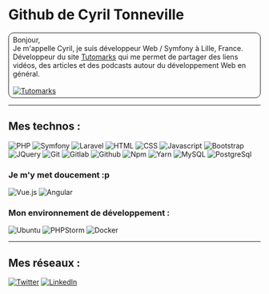 <h1>Github de Cyril Tonneville</h1>

<p style="border:1px solid; padding: 5px 8px; border-radius: 10px">
Bonjour,<br>
Je m'appelle Cyril, je suis développeur Web / Symfony à Lille, France.<br>
Développeur du site <a href="https://www.tutomarks.fr" target="_blank" title="Ouvrir le site Tutomarks dans une nouvelle fenêtre">Tutomarks</a> qui me permet de partager des liens vidéos, des articles et des podcasts autour du développement Web en général.
<br>
<br>
<a href="https://www.tutomarks.fr" target="_blank" title="Ouvrir le site Tutomarks dans une nouvelle fenêtre"><img alt="Tutomarks" src="https://img.shields.io/badge/tutomarks-white.svg?&style=for-the-badge&logo=https://github.com/tonnevillec/tonnevillec/blob/master/img/tutomarks.svg&logoWidth=20" /></a>
</p>

<hr>

<h2>Mes technos :</h2>
<p>
<img alt="PHP" src="https://img.shields.io/badge/php-777BB4.svg?&style=for-the-badge&logo=php&logoColor=white&logoWidth=20" />
<img alt="Symfony" src="https://img.shields.io/badge/symfony-000000.svg?&style=for-the-badge&logo=symfony&logoColor=white&logoWidth=20" />
<img alt="Laravel" src="https://img.shields.io/badge/laravel-ffffff.svg?&style=for-the-badge&logo=laravel&logoColor=FF2D20&logoWidth=20" />

<img alt="HTML" src="https://img.shields.io/badge/html5-E34F26.svg?&style=for-the-badge&logo=html5&logoColor=white&logoWidth=20" />
<img alt="CSS" src="https://img.shields.io/badge/css-1572B6.svg?&style=for-the-badge&logo=css3&logoColor=white&logoWidth=20" />
<img alt="Javascript" src="https://img.shields.io/badge/javascript-323330.svg?&style=for-the-badge&logo=javascript&logoColor=F7DF1E&logoWidth=20" />
<img alt="Bootstrap" src="https://img.shields.io/badge/bootstrap-563D7C.svg?&style=for-the-badge&logo=bootstrap&logoColor=white&logoWidth=20" />
<img alt="JQuery" src="https://img.shields.io/badge/jquery-0769AD.svg?&style=for-the-badge&logo=jquery&logoColor=white&logoWidth=20" />

<img alt="Git" src="https://img.shields.io/badge/git-F05032.svg?&style=for-the-badge&logo=git&logoColor=white&logoWidth=20" />
<img alt="Gitlab" src="https://img.shields.io/badge/gitlab-330F63.svg?&style=for-the-badge&logo=gitlab&logoColor=white&logoWidth=20" />
<img alt="Github" src="https://img.shields.io/badge/github-100000.svg?&style=for-the-badge&logo=github&logoColor=white&logoWidth=20" />
<img alt="Npm" src="https://img.shields.io/badge/npm-CB3837.svg?&style=for-the-badge&logo=npm&logoColor=white&logoWidth=20" />
<img alt="Yarn" src="https://img.shields.io/badge/yarn-000000.svg?&style=for-the-badge&logo=yarn&logoColor=white&logoWidth=20" />

<img alt="MySQL" src="https://img.shields.io/badge/mysql-316192.svg?&style=for-the-badge&logo=mysql&logoColor=white&logoWidth=20" />
<img alt="PostgreSql" src="https://img.shields.io/badge/postgresql-316192.svg?&style=for-the-badge&logo=postgresql&logoColor=white&logoWidth=20" />
</p>

<h3>Je m'y met doucement :p</h3>
<p>
<img alt="Vue.js" src="https://img.shields.io/badge/vue.js-35495E.svg?&style=for-the-badge&logo=vue.js&logoColor=4FC08D&logoWidth=20" />
<img alt="Angular" src="https://img.shields.io/badge/angular-DD0031.svg?&style=for-the-badge&logo=angular&logoColor=white&logoWidth=20" />
</p>

<h3>Mon environnement de développement :</h3>
<p>
<img alt="Ubuntu" src="https://img.shields.io/badge/ubuntu-E95420.svg?&style=for-the-badge&logo=ubuntu&logoColor=white&logoWidth=20" />
<img alt="PHPStorm" src="https://img.shields.io/badge/phpstorm-E95420.svg?&style=for-the-badge&logo=phpstorm&logoColor=white&logoWidth=20" />
<img alt="Docker" src="https://img.shields.io/badge/docker-2496ed.svg?&style=for-the-badge&logo=docker&logoColor=white&logoWidth=20" />
</p>

<hr>

<h2>Mes réseaux :</h2>

<p>
  <a href="https://twitter.com/tonnevillec" target="_blank"><img alt="Twitter" src="https://img.shields.io/badge/twitter-%231DA1F2.svg?&style=for-the-badge&logo=twitter&logoColor=white" /></a> 
  <a href="https://www.linkedin.com/in/cyriltonneville" target="_blank"><img alt="LinkedIn" src="https://img.shields.io/badge/linkedin-%230077B5.svg?&style=for-the-badge&logo=linkedin&logoColor=white" /></a> 
</p>

